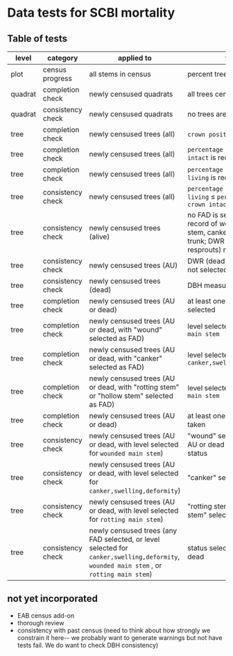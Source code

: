 # Data tests for SCBI mortality

## Table of tests 

level | category | applied to | test  | coded
----  | ---- | ----  | ----  | ---- 
plot | census progress | all stems in census | percent trees censused |  2021
quadrat | completion check | newly censused quadrats | all trees censused |  2021
quadrat  | consistency check | newly censused quadrats | no trees are duplicated |  2021
tree | completion check | newly censused trees (all) | `crown position` is recorded | 2021
tree | completion check | newly censused trees (all) |`percentage of crown intact` is recorded | 2021
tree | completion check | newly censused trees (all) |`percentage of crown living` is recorded | 2021
tree | consistency check | newly censused trees (all) | `percentage of crown living` ≤ `percentage of crown intact` | 2021
tree | consistency check | newly censused trees (alive) | no FAD is selected; no record of wounded main stem, canker, or rotting trunk; DWR (dead with resprouts) not selected | 2021
tree | consistency check | newly censused trees (AU) | DWR (dead with resprouts) not selected | not yet
tree | consistency check | newly censused trees (dead) | DBH measured | not yet
tree | completion check | newly censused trees (AU or dead) | at least one FAD is selected | not yet
tree | completion check | newly censused trees (AU or dead, with "wound" selected as FAD) | level selected for `wounded main stem` | not yet
tree | completion check | newly censused trees (AU or dead, with "canker" selected as FAD) | level selected for `canker,swelling,deformity` | not yet
tree | completion check | newly censused trees (AU or dead, with "rotting stem" or "hollow stem" selected as FAD) | level selected for `rotting main stem` | not yet
tree | completion check | newly censused trees (AU or dead) | at least one photo was taken | not yet
tree | consistency check | newly censused trees (AU or dead, with level selected for `wounded main stem`)| "wound" selected as FAD, AU or dead selected as status | not yet
tree | consistency check | newly censused trees (AU or dead, with level selected for `canker,swelling,deformity`)| "canker" selected as FAD | not yet
tree | consistency check | newly censused trees (AU or dead, with level selected for `rotting main stem`)| "rotting stem" or "hollow stem" selected as FAD| not yet
tree | consistency check | newly censused trees (any FAD selected, or level selected for `canker,swelling,deformity`, `wounded main stem` , or `rotting main stem`)| status selected as AU or dead | not yet


## not yet incorporated
- EAB census add-on
- thorough review
- consistency with past census (need to think about how strongly we constrain it here-- we probably want to generate warnings but not have tests fail. We do want to check DBH consistency)
